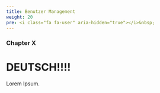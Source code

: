 ```yaml
---
title: Benutzer Management
weight: 20
pre: <i class="fa fa-user" aria-hidden="true"></i>&nbsp;
---
```


### Chapter X

# DEUTSCH!!!! 

Lorem Ipsum.
